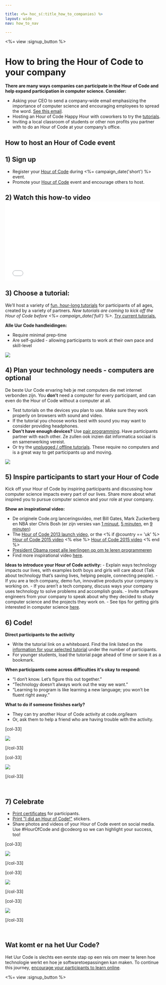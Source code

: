 ```yaml
---

title: <%= hoc_s(:title_how_to_companies) %>
layout: wide
nav: how_to_nav

---
```


<%= view :signup_button %>

# How to bring the Hour of Code to your company

**There are many ways companies can participate in the Hour of Code and help expand participation in computer science. Consider:**

  * Asking your CEO to send a company-wide email emphasizing the importance of computer science and encouraging employees to spread the word. [See this email](<%= resolve_url('/resources/promote#sample-emails') %>).
  * Hosting an Hour of Code Happy Hour with coworkers to try the [tutorials](<%= resolve_url('https://code.org/learn') %>).
  * Inviting a local classroom of students or other non profits you partner with to do an Hour of Code at your company’s office.

## How to host an Hour of Code event

## 1) Sign up

  * Register your [Hour of Code](<%= resolve_url('/') %>) during <%= campaign_date('short') %> event.
  * Promote your [Hour of Code](<%= resolve_url('/resources') %>) event and encourage others to host.

## 2) Watch this how-to video <iframe width="500" height="255" src="//www.youtube.com/embed/SrnvvWDm73k" frameborder="0" allowfullscreen></iframe>
## 3) Choose a tutorial:

We’ll host a variety of [fun, hour-long tutorials](<%= resolve_url('https://code.org/learn') %>) for participants of all ages, created by a variety of partners. *New tutorials are coming to kick off the Hour of Code before <%= campaign_date('full') %>.* [Try current tutorials.](<%= resolve_url("https://code.org/learn") %>)

**Alle Uur Code handleidingen:**

  * Require minimal prep-time
  * Are self-guided - allowing participants to work at their own pace and skill-level

[![](/images/fit-700/tutorials.png)](<%= resolve_url('https://code.org/learn') %>)

## 4) Plan your technology needs - computers are optional

De beste Uur Code ervaring heb je met computers die met internet verbonden zijn. You **don’t** need a computer for every participant, and can even do the Hour of Code without a computer at all.

  * Test tutorials on the devices you plan to use. Make sure they work properly on browsers with sound and video.
  * If the tutorial you choose works best with sound you may want to consider providing headphones.
  * **Don't have enough devices?** Use [pair programming](https://www.youtube.com/watch?v=vgkahOzFH2Q). Have participants partner with each other. Ze zullen ook inzien dat informatica sociaal is en samenwerking vereist.
  * Or try the [unplugged / offline tutorials](<%= resolve_url('https://code.org/learn') %>). These require no computers and is a great way to get participants up and moving. 

![](/images/fit-350/group_ipad.jpg)

## 5) Inspire participants to start your Hour of Code

Kick off your Hour of Code by inspiring participants and discussing how computer science impacts every part of our lives. Share more about what inspired you to pursue computer science and your role at your company.

**Show an inspirational video:**

  * De originele Code.org lanceringsvideo, met Bill Gates, Mark Zuckerberg en NBA ster Chris Bosh (er zijn versies van [1 minuut](https://www.youtube.com/watch?v=qYZF6oIZtfc), [5 minuten](https://www.youtube.com/watch?v=nKIu9yen5nc), en [9 minuten](https://www.youtube.com/watch?v=dU1xS07N-FA))
  * The [Hour of Code 2013 launch video](https://www.youtube.com/watch?v=FC5FbmsH4fw), or the <% if @country == 'uk' %> [Hour of Code 2015 video](https://www.youtube.com/watch?v=7L97YMYqLHc) <% else %> [Hour of Code 2015 video](https://www.youtube.com/watch?v=7L97YMYqLHc) <% end %>
  * [President Obama roept alle leerlingen op om te leren programmeren](https://www.youtube.com/watch?v=6XvmhE1J9PY)
  * Find more inspirational video [here](https://www.youtube.com/playlist?list=PLzdnOPI1iJNfpD8i4Sx7U0y2MccnrNZuP).

**Ideas to introduce your Hour of Code activity:** - Explain ways technology impacts our lives, with examples both boys and girls will care about (Talk about technology that’s saving lives, helping people, connecting people). - If you are a tech company, demo fun, innovative products your company is working on. - If you aren’t a tech company, discuss ways your company uses technology to solve problems and accomplish goals. - Invite software engineers from your company to speak about why they decided to study computer science and the projects they work on. - See tips for getting girls interested in computer science [here](<%= resolve_url('https://code.org/girls') %>).

## 6) Code!

**Direct participants to the activity**

  * Write the tutorial link on a whiteboard. Find the link listed on the [information for your selected tutorial](<%= resolve_url('https://code.org/learn') %>) under the number of participants.
  * For younger students, load the tutorial page ahead of time or save it as a bookmark.

**When participants come across difficulties it's okay to respond:**

  * “I don’t know. Let’s figure this out together.”
  * “Technology doesn’t always work out the way we want.”
  * “Learning to program is like learning a new language; you won’t be fluent right away.”

**What to do if someone finishes early?**

  * They can try another Hour of Code activity at code.org/learn
  * Or, ask them to help a friend who are having trouble with the activity.

[col-33]

![](/images/fit-250/highschoolgirls.jpeg)

[/col-33]

[col-33]

![](/images/fit-300/group_ar.jpg)

[/col-33]

<p style="clear:both">
  &nbsp;
</p>

## 7) Celebrate

  * [Print certificates](<%= resolve_url('https://code.org/certificates') %>) for participants.
  * [Print "I did an Hour of Code!"](<%= resolve_url('/resources/promote#stickers') %>) stickers.
  * Share photos and videos of your Hour of Code event on social media. Use #HourOfCode and @codeorg so we can highlight your success, too!

[col-33]

![](/images/fit-250/celebrate2.jpeg)

[/col-33]

[col-33]

![](/images/fit-260/highlight-certificates.jpg)

[/col-33]

[col-33]

![](/images/fit-300/boy-certificate.jpg)

[/col-33]

<p style="clear:both">
  &nbsp;
</p>

## Wat komt er na het Uur Code?

Het Uur Code is slechts een eerste stap op een reis om meer te leren hoe technologie werkt en hoe je softwaretoepassingen kan maken. To continue this journey, [encourage your participants to learn online](<%= resolve_url('https://code.org/learn/beyond') %>).

<%= view :signup_button %>